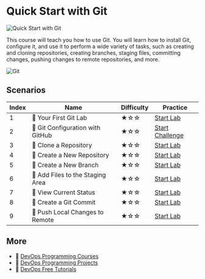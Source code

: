 # Quick Start with Git

![Quick Start with Git](https://cover-creator.appbot.io/quick-start-with-git.png)

This course will teach you how to use Git. You will learn how to install Git, configure it, and use it to perform a wide variety of tasks, such as creating and cloning repositories, creating branches, staging files, committing changes, pushing changes to remote repositories, and more. 

![Git](https://img.shields.io/badge/Git-whitesmoke?style=for-the-badge&logo=git)


## Scenarios

|   Index | Name                            | Difficulty   | Practice                                                               |
|---------|---------------------------------|--------------|------------------------------------------------------------------------|
|       1 | 📖 Your First Git Lab            | ★☆☆          | <a target='_blank' href='https://labex.io/labs/92739'>Start Lab</a>    |
|       2 | 🎯 Git Configuration with GitHub | ★☆☆          | <a target='_blank' href='https://labex.io/labs/23'>Start Challenge</a> |
|       3 | 📖 Clone a Repository            | ★☆☆          | <a target='_blank' href='https://labex.io/labs/12707'>Start Lab</a>    |
|       4 | 📖 Create a New Repository       | ★☆☆          | <a target='_blank' href='https://labex.io/labs/12718'>Start Lab</a>    |
|       5 | 📖 Create a New Branch           | ★☆☆          | <a target='_blank' href='https://labex.io/labs/12714'>Start Lab</a>    |
|       6 | 📖 Add Files to the Staging Area | ★☆☆          | <a target='_blank' href='https://labex.io/labs/12761'>Start Lab</a>    |
|       7 | 📖 View Current Status           | ★☆☆          | <a target='_blank' href='https://labex.io/labs/12781'>Start Lab</a>    |
|       8 | 📖 Create a Git Commit           | ★☆☆          | <a target='_blank' href='https://labex.io/labs/12715'>Start Lab</a>    |
|       9 | 📖 Push Local Changes to Remote  | ★☆☆          | <a target='_blank' href='https://labex.io/labs/12748'>Start Lab</a>    |

## More

- 🔗 [DevOps Programming Courses](https://github.com/labex-labs/awesome-programming-courses)
- 🔗 [DevOps Programming Projects](https://github.com/labex-labs/awesome-programming-projects)
- 🔗 [DevOps Free Tutorials](https://github.com/labex-labs/devops-free-tutorials)

